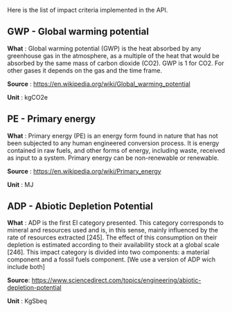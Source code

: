
Here is the list of impact criteria implemented in the API.

## GWP - Global warming potential

__What__ : Global warming potential (GWP) is the heat absorbed by any greenhouse gas in the atmosphere, as a multiple of the heat that would be absorbed by the same mass of carbon dioxide (CO2). GWP is 1 for CO2. For other gases it depends on the gas and the time frame. 

__Source__ : https://en.wikipedia.org/wiki/Global_warming_potential

__Unit__ : kgCO2e

## PE - Primary energy

__What__ : Primary energy (PE) is an energy form found in nature that has not been subjected to any human engineered conversion process. It is energy contained in raw fuels, and other forms of energy, including waste, received as input to a system. Primary energy can be non-renewable or renewable. 

__Source__ : https://en.wikipedia.org/wiki/Primary_energy

__Unit__ : MJ

## ADP - Abiotic Depletion Potential

__What__ : ADP is the first EI category presented. This category corresponds to mineral and resources used and is, in this sense, mainly influenced by the rate of resources extracted [245]. The effect of this consumption on their depletion is estimated according to their availability stock at a global scale [246]. This impact category is divided into two components: a material component and a fossil fuels component. [We use a version of ADP wich include both]

__Source__: https://www.sciencedirect.com/topics/engineering/abiotic-depletion-potential

__Unit__ : KgSbeq